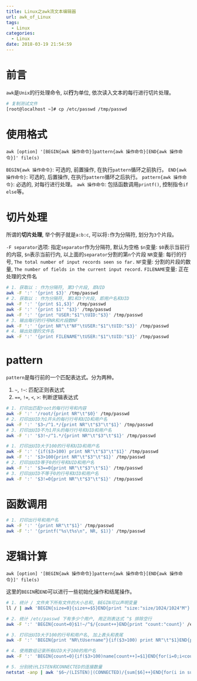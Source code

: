 ```yaml
---
title: Linux之awk流文本编辑器
url: awk_of_Linux
tags:
  - Linux
categories:
  - Linux
date: 2018-03-19 21:54:59
---
```

# 前言
`awk`是`Unix`的行处理命令, 以**行**为单位, 依次读入文本的每行进行切片处理。
```sh
# 复制测试文件
[root@localhost ~]# cp /etc/passwd /tmp/passwd
```

<!-- more -->

# 使用格式
```
awk [option] '[BEGIN{awk 操作命令}]pattern{awk 操作命令}[END{awk 操作命令}]' file(s)
```
`BEGIN{awk 操作命令}`: 可选的, 前置操作, 在执行`pattern`循环之前执行。
`END{awk 操作命令}`:   可选的, 后置操作, 在执行`pattern`循环之后执行。
`pattern{awk 操作命令}`: 必选的, 对每行进行处理。
`awk 操作命令`: 包括函数调用`printf()`, 控制指令`if else`等。

# 切片处理
所谓的**切片处理**, 举个例子就是`a:b:c`, 可以将`:`作为分隔符, 划分为`3`个片段。

`-F separator`选项: 指定`separator`作为分隔符, 默认为空格
`$n`变量: `$0`表示当前行的内容, `$n`表示当前行内, 以上面的`separator`分割的第`n`个片段
`NR`变量: 每行的行号, `The total number of input records seen so far.`
`NF`变量: 分割的片段的数量, `The number of fields in the current input record.`
`FILENAME`变量: 正在处理的文件名

```sh
# 1. 获取以 : 作为分隔符, 第3个片段, 即UID
awk -F ':' '{print $3}' /tmp/passwd
# 2. 获取以 : 作为分隔符, 第1和3个片段, 即用户名和UID
awk -F ':' '{print $1,$3}' /tmp/passwd
awk -F ':' '{print $1" "$3}' /tmp/passwd
awk -F ':' '{print "USER:"$1"\tUID:"$3}' /tmp/passwd
# 3. 输出每行的行号NR和片段数NF
awk -F ':' '{print NR"\t"NF"\tUSER:"$1"\tUID:"$3}' /tmp/passwd
# 4. 输出处理的文件名
awk -F ':' '{print FILENAME"\tUSER:"$1"\tUID:"$3}' /tmp/passwd
```

# pattern
`pattern`是每行前的一个匹配表达式。分为两种。
1. `~`, `!~`: 匹配正则表达式
2. `==`, `!=`, `<`, `>`: 判断逻辑表达式

```sh
# 1. 打印出匹配root的每行行号和内容
awk -F ':' '/root/{print NR"\t"$0}' /tmp/passwd
# 2. 打印出UID为1开头的每行行号和UID和用户名
awk -F ':' '$3~/^1.*/{print NR"\t"$3"\t"$1}' /tmp/passwd
# 3. 打印出UID不为1开头的每行行号和UID和用户名
awk -F ':' '$3!~/^1.*/{print NR"\t"$3"\t"$1}' /tmp/passwd

# 1. 打印出UID大于100的行号和UID和用户名
awk -F ':' '{if($3>100) print NR"\t"$3"\t"$1}' /tmp/passwd
awk -F ':' '$3>100{print NR"\t"$3"\t"$1}' /tmp/passwd
# 2. 打印出UID等于0的行号和UID和用户名
awk -F ':' '$3==0{print NR"\t"$3"\t"$1}' /tmp/passwd
# 3. 打印出UID不等于0的行号和UID和用户名
awk -F ':' '$3!=0{print NR"\t"$3"\t"$1}' /tmp/passwd
```

# 函数调用
```sh
# 1. 打印出行号和用户名
awk -F ':' '{print NR"\t"$1}' /tmp/passwd
awk -F ':' '{printf("%s\t%s\n", NR, $1)}' /tmp/passwd
```

# 逻辑计算
```
awk [option] '[BEGIN{awk 操作命令}]pattern{awk 操作命令}[END{awk 操作命令}]' file(s)
```
这里的`BEGIN`和`END`可以进行一些初始化操作和结尾操作。

```sh
# 1. 统计 / 文件夹下所有文件的大小总和, BEGIN可以声明变量
ll / | awk 'BEGIN{size=0}{size+=$5}END{print "size:"size/1024/1024"M"}'

# 2. 统计 /etc/passwd 下有多少个用户, 用正则表达式 ^$ 排除空行
awk -F ':' 'BEGIN{count=0}$1!~/^$/{count++}END{print "count:"count}' /etc/passwd

# 3. 打印出UID大于100的行号和用户名, 加上表头和表尾
awk -F ':' 'BEGIN{print "NR\tUsername"}{if($3>100) print NR"\t"$1}END{print "-------"FILENAME"-------"}' /etc/passwd

# 4. 使用数组记录所有UID大于100的用户名
awk -F ':' 'BEGIN{count=0}{if($3>100)name[count++]=$1}END{for(i=0;i<count;i++) print i"\t"name[i]}' /etc/passwd

# 5. 分别统计LISTEN和CONNECTED的连接数量
netstat -anp | awk '$6~/(LISTEN)|(CONNECTED)/{sum[$6]++}END{for(i in sum) print i" : "sum[i]}'
```